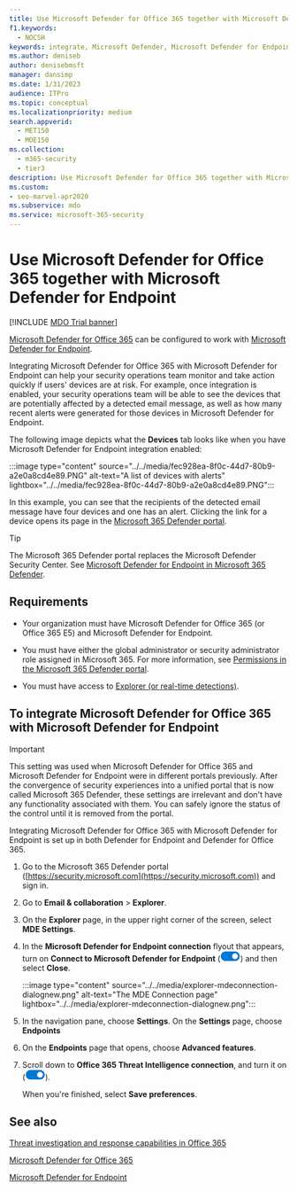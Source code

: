```yaml
---
title: Use Microsoft Defender for Office 365 together with Microsoft Defender for Endpoint
f1.keywords:
  - NOCSH
keywords: integrate, Microsoft Defender, Microsoft Defender for Endpoint
ms.author: deniseb
author: denisebmsft
manager: dansimp
ms.date: 1/31/2023
audience: ITPro
ms.topic: conceptual
ms.localizationpriority: medium
search.appverid:
  - MET150
  - MOE150
ms.collection:
  - m365-security
  - tier3
description: Use Microsoft Defender for Office 365 together with Microsoft Defender for Endpoint to get more detailed information about threats against your devices and email content.
ms.custom:
- seo-marvel-apr2020
ms.subservice: mdo
ms.service: microsoft-365-security
---
```


# Use Microsoft Defender for Office 365 together with Microsoft Defender for Endpoint

[!INCLUDE [MDO Trial banner](../includes/mdo-trial-banner.md)]

[Microsoft Defender for Office 365](defender-for-office-365.md) can be configured to work with [Microsoft Defender for Endpoint](/windows/security/threat-protection).

Integrating Microsoft Defender for Office 365 with Microsoft Defender for Endpoint can help your security operations team monitor and take action quickly if users' devices are at risk. For example, once integration is enabled, your security operations team will be able to see the devices that are potentially affected by a detected email message, as well as how many recent alerts were generated for those devices in Microsoft Defender for Endpoint.

The following image depicts what the **Devices** tab looks like when you have Microsoft Defender for Endpoint integration enabled:

:::image type="content" source="../../media/fec928ea-8f0c-44d7-80b9-a2e0a8cd4e89.PNG" alt-text="A list of devices with alerts" lightbox="../../media/fec928ea-8f0c-44d7-80b9-a2e0a8cd4e89.PNG":::

In this example, you can see that the recipients of the detected email message have four devices and one has an alert. Clicking the link for a device opens its page in the [Microsoft 365 Defender portal](/microsoft-365/security/defender/microsoft-365-defender).

> [!TIP]
> The Microsoft 365 Defender portal replaces the Microsoft Defender Security Center. See [Microsoft Defender for Endpoint in Microsoft 365 Defender](../defender/microsoft-365-security-center-mde.md).

## Requirements

- Your organization must have Microsoft Defender for Office 365 (or Office 365 E5) and Microsoft Defender for Endpoint.

- You must have either the global administrator or security administrator role assigned in Microsoft 365. For more information, see [Permissions in the Microsoft 365 Defender portal](mdo-portal-permissions.md).

- You must have access to [Explorer (or real-time detections)](threat-explorer-about.md).

## To integrate Microsoft Defender for Office 365 with Microsoft Defender for Endpoint

> [!IMPORTANT]
> This setting was used when Microsoft Defender for Office 365 and Microsoft Defender for Endpoint were in different portals previously. After the convergence of security experiences into a unified portal that is now called Microsoft 365 Defender, these settings are irrelevant and don't have any functionality associated with them. You can safely ignore the status of the control until it is removed from the portal.

Integrating Microsoft Defender for Office 365 with Microsoft Defender for Endpoint is set up in both Defender for Endpoint and Defender for Office 365.

1. Go to the Microsoft 365 Defender portal ([https://security.microsoft.com](https://security.microsoft.com)) and sign in.

2. Go to **Email & collaboration** \> **Explorer**.

3. On the **Explorer** page, in the upper right corner of the screen, select **MDE Settings**.

3. In the **Microsoft Defender for Endpoint connection** flyout that appears, turn on **Connect to Microsoft Defender for Endpoint** (![Toggle on.](../../media/scc-toggle-on.png)) and then select **Close**.

   :::image type="content" source="../../media/explorer-mdeconnection-dialognew.png" alt-text="The MDE Connection page" lightbox="../../media/explorer-mdeconnection-dialognew.png":::

4. In the navigation pane, choose **Settings**. On the **Settings** page, choose **Endpoints**

5. On the **Endpoints** page that opens, choose **Advanced features**.

6. Scroll down to **Office 365 Threat Intelligence connection**, and turn it on (![Toggle on.](../../media/scc-toggle-on.png)).

   When you're finished, select **Save preferences**.

## See also

[Threat investigation and response capabilities in Office 365](office-365-ti.md)

[Microsoft Defender for Office 365](defender-for-office-365.md)

[Microsoft Defender for Endpoint](/windows/security/threat-protection)
